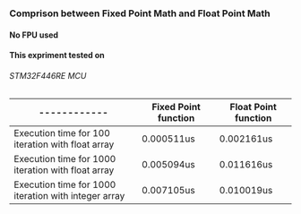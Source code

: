 ### Comprison between Fixed Point Math and Float Point Math 
#### No FPU used
#### This expriment tested on  <h6> STM32F446RE MCU

   ------------                                      |Fixed Point function  | Float Point function
   -----------                                       | ------------         | -------------
Execution time for 100 iteration with float array    | 0.000511us           | 0.002161us
Execution time for 1000 iteration with float array   | 0.005094us           | 0.011616us
Execution time for 1000 iteration with integer array | 0.007105us           | 0.010019us
